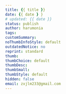 ```yaml
---
title: {{ title }}
date: {{ date } }
# updated: {{ date }}
status: publish
author: harumonia
tags:
customSummary:
noThumbInfoStyle: default
outdatedNotice: no
reprint: standard
thumb:
thumbChoice: default
thumbDesc:
thumbSmall:
thumbStyle: default
hidden: false
email: zxjlm233@gmail.com
---
```

